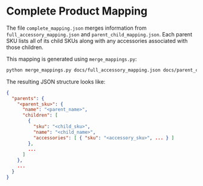 # Complete Product Mapping

The file `complete_mapping.json` merges information from
`full_accessory_mapping.json` and `parent_child_mapping.json`.
Each parent SKU lists all of its child SKUs along with any
accessories associated with those children.

This mapping is generated using `merge_mappings.py`:

```bash
python merge_mappings.py docs/full_accessory_mapping.json docs/parent_child_mapping.json docs/complete_mapping.json
```

The resulting JSON structure looks like:

```json
{
  "parents": {
    "<parent_sku>": {
      "name": "<parent_name>",
      "children": [
        {
          "sku": "<child_sku>",
          "name": "<child_name>",
          "accessories": [ { "sku": "<accessory_sku>", ... } ]
        },
        ...
      ]
    },
    ...
  }
}
```
